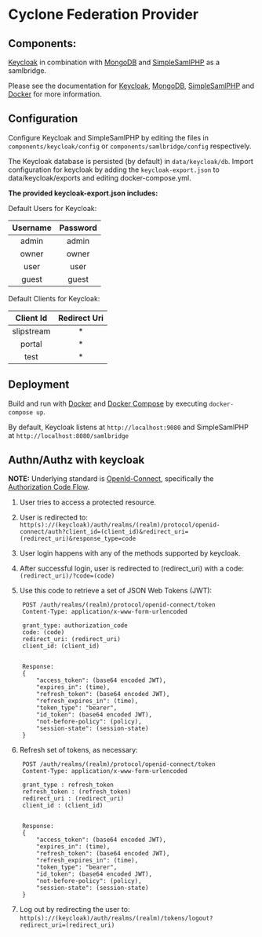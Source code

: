 # Cyclone Federation Provider

## Components:
[Keycloak](http://keycloak.org) in combination with [MongoDB](https://www.mongodb.org/) and [SimpleSamlPHP](https://simplesamlphp.org) as a samlbridge.

Please see the documentation for [Keycloak](http://keycloak.org/docs), [MongoDB](https://docs.mongodb.org/manual/), [SimpleSamlPHP](https://simplesamlphp.org/docs/stable/) and [Docker](http://docs.docker.com/) for more information.

## Configuration
Configure Keycloak and SimpleSamlPHP by editing the files in `components/keycloak/config` or `components/samlbridge/config` respectively. 

The Keycloak database is persisted (by default) in `data/keycloak/db`. Import configuration for keycloak by adding the `keycloak-export.json` to data/keycloak/exports and editing docker-compose.yml.

__The provided keycloak-export.json includes:__

Default Users for Keycloak:

| Username | Password |
|:--------:|:--------:|
|admin     | admin    |
|owner     | owner    |
|user      | user     |
|guest     | guest    |

Default Clients for Keycloak:

| Client Id  | Redirect Uri |
|:----------:|:------------:|
| slipstream | *            |
| portal     | *            |
| test       | *            |

## Deployment
Build and run with [Docker](https://www.docker.com/) and [Docker Compose](https://docs.docker.com/compose/) by executing `docker-compose up`.

By default, Keycloak listens at `http://localhost:9080` and SimpleSamlPHP at `http://localhost:8080/samlbridge`

## Authn/Authz with keycloak

__NOTE:__ Underlying standard is [OpenId-Connect](http://openid.net/connect/), specifically the [Authorization Code Flow](http://openid.net/specs/openid-connect-core-1_0.html#CodeFlowAuth).

1. User tries to access a protected resource.

2. User is redirected to:
`http(s)://(keycloak)/auth/realms/(realm)/protocol/openid-connect/auth?client_id=(client_id)&redirect_uri=(redirect_uri)&response_type=code`

3. User login happens with any of the methods supported by keycloak.

4. After successful login, user is redirected to (redirect_uri) with a code:
`(redirect_uri)/?code=(code)`

5. Use this code to retrieve a set of JSON Web Tokens (JWT):
```http
    POST /auth/realms/(realm)/protocol/openid-connect/token
    Content-Type: application/x-www-form-urlencoded

    grant_type: authorization_code
    code: (code)
    redirect_uri: (redirect_uri)
    client_id: (client_id)


    Response:
    {
        "access_token": (base64 encoded JWT),
        "expires_in": (time),
        "refresh_token": (base64 encoded JWT),
        "refresh_expires_in": (time),
        "token_type": "bearer",
        "id_token": (base64 encoded JWT),
        "not-before-policy": (policy),
        "session-state": (session-state)
    }
```

6. Refresh set of tokens, as necessary:
```http
    POST /auth/realms/(realm)/protocol/openid-connect/token
    Content-Type: application/x-www-form-urlencoded

    grant_type : refresh_token
    refresh_token : (refresh_token)
    redirect_uri : (redirect_uri)
    client_id : (client_id)


    Response:
    {
        "access_token": (base64 encoded JWT),
        "expires_in": (time),
        "refresh_token": (base64 encoded JWT),
        "refresh_expires_in": (time),
        "token_type": "bearer",
        "id_token": (base64 encoded JWT),
        "not-before-policy": (policy),
        "session-state": (session-state)
    }
```

7. Log out by redirecting the user to: `http(s)://(keycloak)/auth/realms/(realm)/tokens/logout?redirect_uri=(redirect_uri)`
